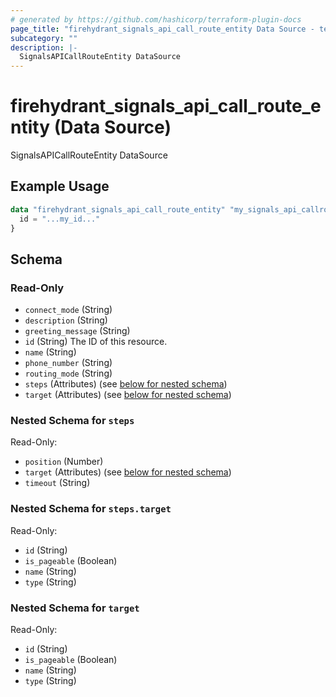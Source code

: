```yaml
---
# generated by https://github.com/hashicorp/terraform-plugin-docs
page_title: "firehydrant_signals_api_call_route_entity Data Source - terraform-provider-firehydrant"
subcategory: ""
description: |-
  SignalsAPICallRouteEntity DataSource
---
```


# firehydrant_signals_api_call_route_entity (Data Source)

SignalsAPICallRouteEntity DataSource

## Example Usage

```terraform
data "firehydrant_signals_api_call_route_entity" "my_signals_api_callrouteentity" {
  id = "...my_id..."
}
```

<!-- schema generated by tfplugindocs -->
## Schema

### Read-Only

- `connect_mode` (String)
- `description` (String)
- `greeting_message` (String)
- `id` (String) The ID of this resource.
- `name` (String)
- `phone_number` (String)
- `routing_mode` (String)
- `steps` (Attributes) (see [below for nested schema](#nestedatt--steps))
- `target` (Attributes) (see [below for nested schema](#nestedatt--target))

<a id="nestedatt--steps"></a>
### Nested Schema for `steps`

Read-Only:

- `position` (Number)
- `target` (Attributes) (see [below for nested schema](#nestedatt--steps--target))
- `timeout` (String)

<a id="nestedatt--steps--target"></a>
### Nested Schema for `steps.target`

Read-Only:

- `id` (String)
- `is_pageable` (Boolean)
- `name` (String)
- `type` (String)



<a id="nestedatt--target"></a>
### Nested Schema for `target`

Read-Only:

- `id` (String)
- `is_pageable` (Boolean)
- `name` (String)
- `type` (String)
